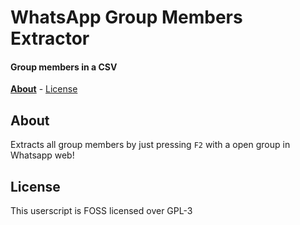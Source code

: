 <div class=center>

# WhatsApp Group Members Extractor

#### Group members in a CSV

**[About](#about)** - [License](#license)
</div>

## About

Extracts all group members by just pressing `F2` with a open group in Whatsapp web!

## License

This userscript is FOSS licensed over GPL-3
